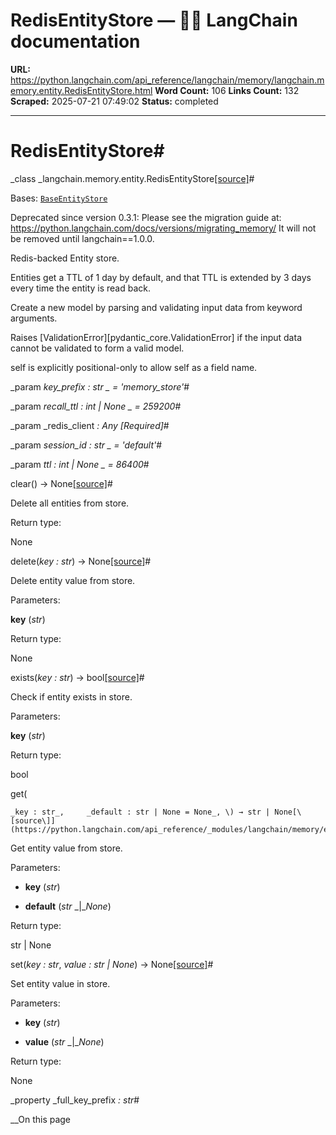 # RedisEntityStore — 🦜🔗 LangChain  documentation

**URL:** https://python.langchain.com/api_reference/langchain/memory/langchain.memory.entity.RedisEntityStore.html
**Word Count:** 106
**Links Count:** 132
**Scraped:** 2025-07-21 07:49:02
**Status:** completed

---

# RedisEntityStore\#

_class _langchain.memory.entity.RedisEntityStore[\[source\]](https://python.langchain.com/api_reference/_modules/langchain/memory/entity.html#RedisEntityStore)\#     

Bases: [`BaseEntityStore`](https://python.langchain.com/api_reference/langchain/memory/langchain.memory.entity.BaseEntityStore.html#langchain.memory.entity.BaseEntityStore "langchain.memory.entity.BaseEntityStore")

Deprecated since version 0.3.1: Please see the migration guide at: <https://python.langchain.com/docs/versions/migrating_memory/> It will not be removed until langchain==1.0.0.

Redis-backed Entity store.

Entities get a TTL of 1 day by default, and that TTL is extended by 3 days every time the entity is read back.

Create a new model by parsing and validating input data from keyword arguments.

Raises \[ValidationError\]\[pydantic\_core.ValidationError\] if the input data cannot be validated to form a valid model.

self is explicitly positional-only to allow self as a field name.

_param _key\_prefix _: str_ _ = 'memory\_store'_\#     

_param _recall\_ttl _: int | None_ _ = 259200_\#     

_param _redis\_client _: Any_ _\[Required\]_\#     

_param _session\_id _: str_ _ = 'default'_\#     

_param _ttl _: int | None_ _ = 86400_\#     

clear\(\) → None[\[source\]](https://python.langchain.com/api_reference/_modules/langchain/memory/entity.html#RedisEntityStore.clear)\#     

Delete all entities from store.

Return type:     

None

delete\(_key : str_\) → None[\[source\]](https://python.langchain.com/api_reference/_modules/langchain/memory/entity.html#RedisEntityStore.delete)\#     

Delete entity value from store.

Parameters:     

**key** \(_str_\)

Return type:     

None

exists\(_key : str_\) → bool[\[source\]](https://python.langchain.com/api_reference/_modules/langchain/memory/entity.html#RedisEntityStore.exists)\#     

Check if entity exists in store.

Parameters:     

**key** \(_str_\)

Return type:     

bool

get\(

    _key : str_,     _default : str | None = None_, \) → str | None[\[source\]](https://python.langchain.com/api_reference/_modules/langchain/memory/entity.html#RedisEntityStore.get)\#     

Get entity value from store.

Parameters:     

  * **key** \(_str_\)

  * **default** \(_str_ _|__None_\)

Return type:     

str | None

set\(_key : str_, _value : str | None_\) → None[\[source\]](https://python.langchain.com/api_reference/_modules/langchain/memory/entity.html#RedisEntityStore.set)\#     

Set entity value in store.

Parameters:     

  * **key** \(_str_\)

  * **value** \(_str_ _|__None_\)

Return type:     

None

_property _full\_key\_prefix _: str_\#     

__On this page